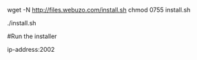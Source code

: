 wget -N http://files.webuzo.com/install.sh
chmod 0755 install.sh

./install.sh 


#Run the installer

ip-address:2002

